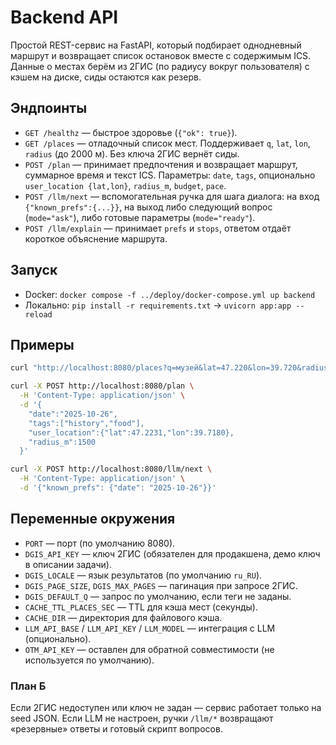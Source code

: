 # Backend API

Простой REST-сервис на FastAPI, который подбирает однодневный маршрут и возвращает список остановок вместе с содержимым ICS. Данные о местах берём из 2ГИС (по радиусу вокруг пользователя) с кэшем на диске, сиды остаются как резерв.

## Эндпоинты
- `GET /healthz` — быстрое здоровье (`{"ok": true}`).
- `GET /places` — отладочный список мест. Поддерживает `q`, `lat`, `lon`, `radius` (до 2000 м). Без ключа 2ГИС вернёт сиды.
- `POST /plan` — принимает предпочтения и возвращает маршрут, суммарное время и текст ICS. Параметры: `date`, `tags`, опционально `user_location {lat,lon}`, `radius_m`, `budget`, `pace`.
- `POST /llm/next` — вспомогательная ручка для шага диалога: на вход `{"known_prefs":{...}}`, на выход либо следующий вопрос (`mode="ask"`), либо готовые параметры (`mode="ready"`).
- `POST /llm/explain` — принимает `prefs` и `stops`, ответом отдаёт короткое объяснение маршрута.

## Запуск
- Docker: `docker compose -f ../deploy/docker-compose.yml up backend`
- Локально: `pip install -r requirements.txt` → `uvicorn app:app --reload`

## Примеры
```bash
curl "http://localhost:8080/places?q=музей&lat=47.220&lon=39.720&radius=1500" | jq '.[0]'

curl -X POST http://localhost:8080/plan \
  -H 'Content-Type: application/json' \
  -d '{
    "date":"2025-10-26",
    "tags":["history","food"],
    "user_location":{"lat":47.2231,"lon":39.7180},
    "radius_m":1500
  }'

curl -X POST http://localhost:8080/llm/next \
  -H 'Content-Type: application/json' \
  -d '{"known_prefs": {"date": "2025-10-26"}}'
```

## Переменные окружения
- `PORT` — порт (по умолчанию 8080).
- `DGIS_API_KEY` — ключ 2ГИС (обязателен для продакшена, демо ключ в описании задачи).
- `DGIS_LOCALE` — язык результатов (по умолчанию `ru_RU`).
- `DGIS_PAGE_SIZE`, `DGIS_MAX_PAGES` — пагинация при запросе 2ГИС.
- `DGIS_DEFAULT_Q` — запрос по умолчанию, если теги не заданы.
- `CACHE_TTL_PLACES_SEC` — TTL для кэша мест (секунды).
- `CACHE_DIR` — директория для файлового кэша.
- `LLM_API_BASE` / `LLM_API_KEY` / `LLM_MODEL` — интеграция с LLM (опционально).
- `OTM_API_KEY` — оставлен для обратной совместимости (не используется по умолчанию).

### План Б
Если 2ГИС недоступен или ключ не задан — сервис работает только на seed JSON. Если LLM не настроен, ручки `/llm/*` возвращают «резервные» ответы и готовый скрипт вопросов.
